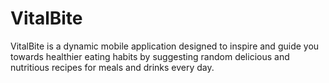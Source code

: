 # VitalBite
VitalBite is a dynamic mobile application designed to inspire and guide you towards healthier eating habits by suggesting random delicious and nutritious recipes for meals and drinks every day.

